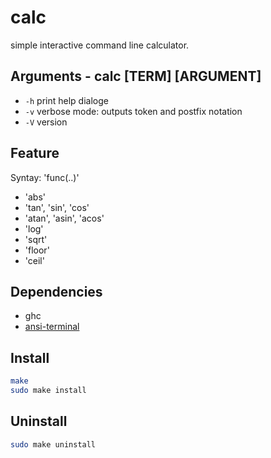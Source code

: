 # calc
simple interactive command line calculator.

## Arguments - calc [TERM] [ARGUMENT]
* `-h` print help dialoge
* `-v` verbose mode: outputs token and postfix notation
* `-V` version

## Feature
Syntay: 'func(..)'
* 'abs'
* 'tan', 'sin', 'cos'
* 'atan', 'asin', 'acos'
* 'log'
* 'sqrt'
* 'floor'
* 'ceil'

## Dependencies
* ghc
* [ansi-terminal](https://github.com/feuerbach/ansi-terminal)

## Install
```bash
make
sudo make install
```

## Uninstall
```bash
sudo make uninstall
```
